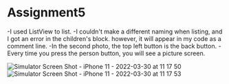 # Assignment5

-I used ListView to list.
-I couldn't make a different naming when listing, and I got an error in the children's block. however, it will appear in my code as a comment line.
-In the second photo, the top left button is the back button.
-Every time you press the person button, you will see a picture screen.


![Simulator Screen Shot - iPhone 11 - 2022-03-30 at 11 17 50](https://user-images.githubusercontent.com/101144051/160786989-17eca768-a636-4564-8301-0cb430a9836c.png)
![Simulator Screen Shot - iPhone 11 - 2022-03-30 at 11 17 53](https://user-images.githubusercontent.com/101144051/160786997-73c536d3-7ded-41f5-9133-c875989de51f.png)
